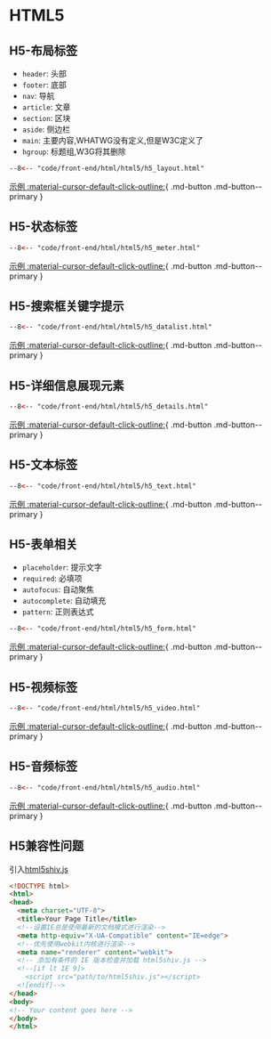 # HTML5

## H5-布局标签

- `header`: 头部
- `footer`: 底部
- `nav`: 导航
- `article`: 文章
- `section`: 区块
- `aside`: 侧边栏
- `main`: 主要内容,WHATWG没有定义,但是W3C定义了
- `hgroup`: 标题组,W3G将其删除

``` html title="H5-布局标签"
--8<-- "code/front-end/html/html5/h5_layout.html"
```

[示例 :material-cursor-default-click-outline:](h5_layout.html){ .md-button .md-button--primary }

## H5-状态标签

``` html title="H5-状态标签"
--8<-- "code/front-end/html/html5/h5_meter.html"
```

[示例 :material-cursor-default-click-outline:](h5_meter.html){ .md-button .md-button--primary }

## H5-搜索框关键字提示

``` html title="H5-搜索框关键字提示"
--8<-- "code/front-end/html/html5/h5_datalist.html"
```

[示例 :material-cursor-default-click-outline:](h5_datalist.html){ .md-button .md-button--primary }

## H5-详细信息展现元素

``` html title="H5-详细信息展现元素"
--8<-- "code/front-end/html/html5/h5_details.html"
```

[示例 :material-cursor-default-click-outline:](h5_details.html){ .md-button .md-button--primary }

## H5-文本标签

``` html title="H5-文本标签"
--8<-- "code/front-end/html/html5/h5_text.html"
```

[示例 :material-cursor-default-click-outline:](h5_text.html){ .md-button .md-button--primary }

## H5-表单相关

- `placeholder`: 提示文字
- `required`: 必填项
- `autofocus`: 自动聚焦
- `autocomplete`: 自动填充
- `pattern`: 正则表达式

``` html title="H5-表单相关"
--8<-- "code/front-end/html/html5/h5_form.html"
```

[示例 :material-cursor-default-click-outline:](h5_form.html){ .md-button .md-button--primary }

## H5-视频标签

``` html title="H5-视频标签"
--8<-- "code/front-end/html/html5/h5_video.html"
```

[示例 :material-cursor-default-click-outline:](h5_video.html){ .md-button .md-button--primary }

## H5-音频标签

``` html title="H5-音频标签"
--8<-- "code/front-end/html/html5/h5_audio.html"
```

[示例 :material-cursor-default-click-outline:](h5_audio.html){ .md-button .md-button--primary }

## H5兼容性问题

引入[html5shiv.js](https://github.com/aFarkas/html5shiv)

```html
<!DOCTYPE html>
<html>
<head>
  <meta charset="UTF-8">
  <title>Your Page Title</title>
  <!--设置IE总是使用最新的文档模式进行渲染-->
  <meta http-equiv="X-UA-Compatible" content="IE=edge">
  <!--优先使用webkit内核进行渲染-->
  <meta name="renderer" content="webkit">
  <!-- 添加有条件的 IE 版本检查并加载 html5shiv.js -->
  <!--[if lt IE 9]>
    <script src="path/to/html5shiv.js"></script>
  <![endif]-->
</head>
<body>
<!-- Your content goes here -->
</body>
</html>
```
